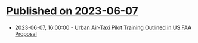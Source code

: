 # [Published on 2023-06-07](index.md)

* [2023-06-07, 16:00:00](https://news.slashdot.org/story/23/06/07/1547225/urban-air-taxi-pilot-training-outlined-in-us-faa-proposal?utm_source=rss1.0mainlinkanon&utm_medium=feed) - [Urban Air-Taxi Pilot Training Outlined in US FAA Proposal](https://news.slashdot.org/story/23/06/07/1547225/urban-air-taxi-pilot-training-outlined-in-us-faa-proposal?utm_source=rss1.0mainlinkanon&utm_medium=feed)
